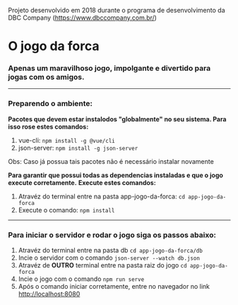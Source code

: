 Projeto desenvolvido em 2018 durante o programa de desenvolvimento da DBC Company (https://www.dbccompany.com.br/)

# O jogo da forca

### Apenas um maravilhoso jogo, impolgante e divertido para jogas com os amigos.

---

### Preparendo o ambiente:

**Pacotes que devem estar instalodos "globalmente" no seu sistema. Para isso rose estes comandos:**

1. vue-cli: `npm install -g @vue/cli`
2. json-server: `npm install -g json-server`

Obs: Caso já possua tais pacotes não é necessário instalar novamente

**Para garantir que possui todas as dependencias instaladas e que o jogo execute corretamente.**
**Execute estes comandos:**

1. Atravéz do terminal entre na pasta app-jogo-da-forca: `cd app-jogo-da-forca`
2. Execute o comando: `npm install`

---

### Para iniciar o servidor e rodar o jogo siga os passos abaixo:

1. Atravéz do terminal entre na pasta db `cd app-jogo-da-forca/db`
2. Incie o servidor com o comando `json-server --watch db.json`
3. Atravéz de **OUTRO** terminal entre na pasta raiz do jogo `cd app-jogo-da-forca`
2. Incie o jogo com o comando `npm run serve`
5. Após o comando iniciar corretamente, entre no navegador no link [http://localhost:8080](http://localhost:8080)
